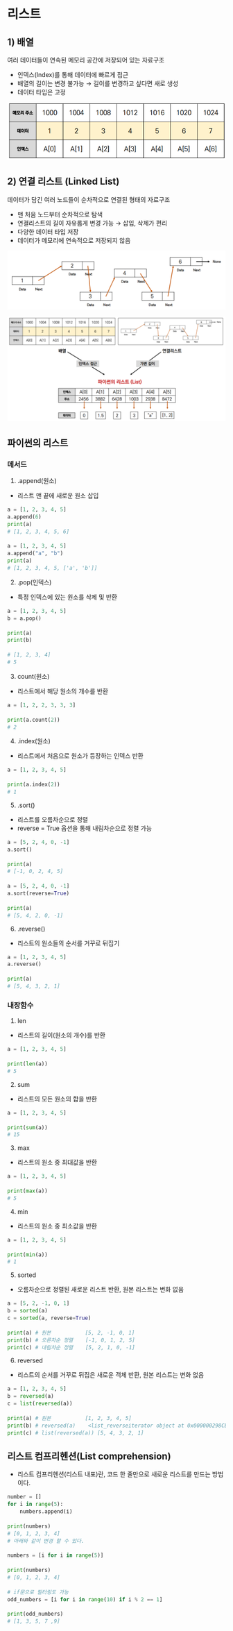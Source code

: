 # 리스트

## 1) 배열

여러 데이터들이 연속된 메모리 공간에 저장되어 있는 자료구조

* 인덱스(Index)를 통해 데이터에 빠르게 접근 
* 배열의 길이는 변경 불가능 → 길이를 변경하고 싶다면 새로 생성 
* 데이터 타입은 고정

![image-20220804213803971](readme.assets/image-20220804213803971.png)

## 2) 연결 리스트 (Linked List) 

데이터가 담긴 여러 노드들이 순차적으로 연결된 형태의 자료구조 

* 맨 처음 노드부터 순차적으로 탐색 
* 연결리스트의 길이 자유롭게 변경 가능 → 삽입, 삭제가 편리 
* 다양한 데이터 타입 저장 
* 데이터가 메모리에 연속적으로 저장되지 않음

![image-20220804213752085](readme.assets/image-20220804213752085.png)



![image-20220804213819766](readme.assets/image-20220804213819766.png)



## 파이썬의 리스트

### 메서드

1. .append(원소)

* 리스트 맨 끝에 새로운 원소 삽입

```python
a = [1, 2, 3, 4, 5]
a.append(6)
print(a)
# [1, 2, 3, 4, 5, 6]

a = [1, 2, 3, 4, 5]
a.append("a", "b")
print(a)
# [1, 2, 3, 4, 5, ['a', 'b']]
```

2. .pop(인덱스)

* 특정 인덱스에 있는 원소를 삭제 및 반환

```python
a = [1, 2, 3, 4, 5]
b = a.pop()

print(a)
print(b)

# [1, 2, 3, 4]
# 5
```

3. count(원소)

* 리스트에서 해당 원소의 개수를 반환

```python
a = [1, 2, 2, 3, 3, 3]

print(a.count(2))
# 2
```

4. .index(원소)

* 리스트에서 처음으로 원소가 등장하는 인덱스 반환

```python
a = [1, 2, 3, 4, 5]

print(a.index(2))
# 1
```

5) .sort()

* 리스트를 오름차순으로 정렬
* reverse = True 옵션을 통해 내림차순으로 정렬 가능

```python
a = [5, 2, 4, 0, -1]
a.sort()

print(a)
# [-1, 0, 2, 4, 5]

a = [5, 2, 4, 0, -1]
a.sort(reverse=True)

print(a)
# [5, 4, 2, 0, -1]
```

6. .reverse()

* 리스트의 원소들의 순서를 거꾸로 뒤집기

```python
a = [1, 2, 3, 4, 5]
a.reverse()

print(a)
# [5, 4, 3, 2, 1]
```



### 내장함수

1. len

* 리스트의 길이(원소의 개수)를 반환

```python
a = [1, 2, 3, 4, 5]

print(len(a))
# 5
```

2. sum

* 리스트의 모든 원소의 합을 반환

```python
a = [1, 2, 3, 4, 5]

print(sum(a))
# 15
```

3. max

* 리스트의 원소 중 최대값을 반환

```python
a = [1, 2, 3, 4, 5]

print(max(a))
# 5
```

4. min

* 리스트의 원소 중 최소값을 반환

```python
a = [1, 2, 3, 4, 5]

print(min(a))
# 1
```

5. sorted

* 오름차순으로 정렬된 새로운 리스트 반환, 원본 리스트는 변화 없음

```python
a = [5, 2, -1, 0, 1]
b = sorted(a)
c = sorted(a, reverse=True)

print(a) # 원본			[5, 2, -1, 0, 1]
print(b) # 오른차순 정렬	  [-1, 0, 1, 2, 5]
print(c) # 내림차순 정렬	  [5, 2, 1, 0, -1]
```

6. reversed

* 리스트의 순서를 거꾸로 뒤집은 새로운 객체 반환, 원본 리스트는 변화 없음

```python
a = [1, 2, 3, 4, 5]
b = reversed(a)
c = list(reversed(a))

print(a) # 원본			[1, 2, 3, 4, 5]
print(b) # reversed(a)	  <list_reverseiterator object at 0x000000298CE25E740>	  
print(c) # list(reversed(a)) [5, 4, 3, 2, 1]
```



## 리스트 컴프리헨션(List comprehension)

* 리스트 컴프리헨션(리스트 내포)란, 코드 한 줄만으로 새로운 리스트를 만드는 방법이다.

```python
number = []
for i in range(5):
    numbers.append(i)

print(numbers)
# [0, 1, 2, 3, 4]
# 아래와 같이 변경 할 수 있다.

numbers = [i for i in range(5)]

print(numbers)
# [0, 1, 2, 3, 4]

# if문으로 필터링도 가능
odd_numbers = [i for i in range(10) if i % 2 == 1]

print(odd_numbers)
# [1, 3, 5, 7 ,9]
```




